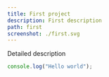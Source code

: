 ```yaml
---
title: First project
description: First description
path: first
screenshot: ./first.svg
---
```

Detailed description
```javascript
console.log("Hello world");
```